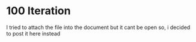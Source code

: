 <h1>100 Iteration</h1>
<p>I tried to attach the file into the document but it cant be open so, i decided to post it here instead</p>
